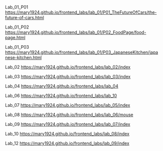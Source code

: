 Lab_01_P01
https://mary1924.github.io/frontend_labs/lab_01/P01_TheFutureOfCars/the-future-of-cars.html

Lab_01_P02
https://mary1924.github.io/frontend_labs/lab_01/P02_FoodPage/food-page.html

Lab_01_P03
https://mary1924.github.io/frontend_labs/lab_01/P03_JapaneseKitchen/japanese-kitchen.html

Lab_02 
https://mary1924.github.io/frontend_labs/lab_02/index

Lab_03
https://mary1924.github.io/frontend_labs/lab_03/index

Lab_04
https://mary1924.github.io/frontend_labs/lab_04

Lab_06
https://mary1924.github.io/frontend_labs/lab_10

Lab_07
https://mary1924.github.io/frontend_labs/lab_05/index

Lab_08
https://mary1924.github.io/frontend_labs/lab_06/mouse

Lab_09
https://mary1924.github.io/frontend_labs/lab_07/index

Lab_10
https://mary1924.github.io/frontend_labs/lab_08/index

Lab_12
https://mary1924.github.io/frontend_labs/lab_09/index
